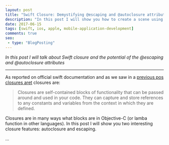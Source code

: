 ```yaml
---
layout: post
title: "Swift Closure: Demystifying @escaping and @autoclosure attributes"
description: "In this post I will show you how to create a scene using ThreeJS with support for Physically Based Rendering"
date: 2017-06-15
tags: [swift, ios, apple, mobile-application-development]
comments: true
seo:
 - type: "BlogPosting"
---
```


*In this post I will talk about Swift closure and the potential of the @escaping and @autoclosure attributes*

---

As reported on official swift documentation and as we saw in a [previous pos closures aret](/2017-05-30-swift-closure-syntax.html "previous post") closures are: 

> Closures are self-contained blocks of functionality that can be passed around and used in your code. They can capture and store references to any constants and variables from the context in which they are defined.

Closures are in many ways what blocks are in Objective-C (or lamba function in other languages). In this post I will show you two interesting closure features: autoclosure and escaping.

...
